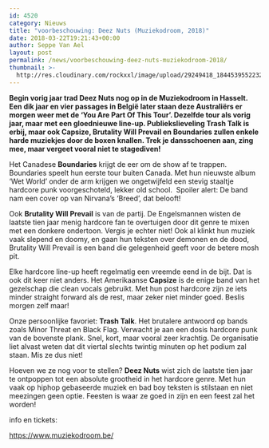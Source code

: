 ```yaml
---
id: 4520
category: Nieuws
title: "voorbeschouwing: Deez Nuts (Muziekodroom, 2018)"
date: 2018-03-22T19:21:43+00:00
author: Seppe Van Ael
layout: post
permalink: /news/voorbeschouwing-deez-nuts-muziekodroom-2018/
thumbnail: >-
  http://res.cloudinary.com/rockxxl/image/upload/29249418_1844539552232622_1668904848185098240_n.jpg
---
```

**Begin vorig jaar trad Deez Nuts nog op in de Muziekodroom in Hasselt. Een dik jaar en vier passages in België later staan deze Australiërs er morgen weer met de ‘You Are Part Of This Tour’. Dezelfde tour als vorig jaar, maar met een gloednieuwe line-up. Publiekslieveling Trash Talk is erbij, maar ook Capsize, Brutality Will Prevail en Boundaries zullen enkele harde muziekjes door de boxen knallen. Trek je dansschoenen aan, zing mee, maar vergeet vooral niet te stagediven!** 

Het Canadese **Boundaries** krijgt de eer om de show af te trappen. Boundaries speelt hun eerste tour buiten Canada. Met hun nieuwste album ‘Wet World’ onder de arm krijgen we ongetwijfeld een stevig staaltje hardcore punk voorgeschoteld, lekker old school.  Spoiler alert: De band nam een cover op van Nirvana’s ‘Breed’, dat belooft!



Ook **Brutality Will Prevail** is van de partij. De Engelsmannen wisten de laatste tien jaar menig hardcore fan te overtuigen door dit genre te mixen met een donkere ondertoon. Vergis je echter niet! Ook al klinkt hun muziek vaak slepend en doomy, en gaan hun teksten over demonen en de dood, Brutality Will Prevail is een band die gelegenheid geeft voor de betere mosh pit.



Elke hardcore line-up heeft regelmatig een vreemde eend in de bijt. Dat is ook dit keer niet anders. Het Amerikaanse **Capsize** is de enige band van het gezelschap die clean vocals gebruikt. Met hun post hardcore zijn ze iets minder straight forward als de rest, maar zeker niet minder goed. Beslis morgen zelf maar!



Onze persoonlijke favoriet: **Trash Talk**. Het brutalere antwoord op bands zoals Minor Threat en Black Flag. Verwacht je aan een dosis hardcore punk van de bovenste plank. Snel, kort, maar vooral zeer krachtig. De organisatie liet alvast weten dat dit viertal slechts twintig minuten op het podium zal staan. Mis ze dus niet!



Hoeven we ze nog voor te stellen? **Deez Nuts** wist zich de laatste tien jaar te ontpoppen tot een absolute grootheid in het hardcore genre. Met hun vaak op hiphop gebaseerde muziek en bad boy teksten is stilstaan en niet meezingen geen optie. Feesten is waar ze goed in zijn en een feest zal het worden!



info en tickets:

https://www.muziekodroom.be/